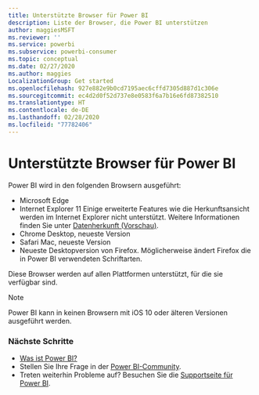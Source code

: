 ```yaml
---
title: Unterstützte Browser für Power BI
description: Liste der Browser, die Power BI unterstützen
author: maggiesMSFT
ms.reviewer: ''
ms.service: powerbi
ms.subservice: powerbi-consumer
ms.topic: conceptual
ms.date: 02/27/2020
ms.author: maggies
LocalizationGroup: Get started
ms.openlocfilehash: 927e882e9b0cd7195aec6cffd7305d887d1c306e
ms.sourcegitcommit: ec4d2d0f52d737e8e0583f6a7b16e6fd87382510
ms.translationtype: HT
ms.contentlocale: de-DE
ms.lasthandoff: 02/28/2020
ms.locfileid: "77782406"
---
```

# <a name="supported-browsers-for-power-bi"></a>Unterstützte Browser für Power BI
Power BI wird in den folgenden Browsern ausgeführt:

- Microsoft Edge
- Internet Explorer 11 Einige erweiterte Features wie die Herkunftsansicht werden im Internet Explorer nicht unterstützt. Weitere Informationen finden Sie unter [Datenherkunft (Vorschau)](designer/service-data-lineage.md).
- Chrome Desktop, neueste Version
- Safari Mac, neueste Version
- Neueste Desktopversion von Firefox. Möglicherweise ändert Firefox die in Power BI verwendeten Schriftarten. 

Diese Browser werden auf allen Plattformen unterstützt, für die sie verfügbar sind.

> [!NOTE]
> Power BI kann in keinen Browsern mit iOS 10 oder älteren Versionen ausgeführt werden.

### <a name="next-steps"></a>Nächste Schritte
* [Was ist Power BI?](power-bi-overview.md)
* Stellen Sie Ihre Frage in der [Power BI-Community](https://community.powerbi.com/).
* Treten weiterhin Probleme auf? Besuchen Sie die [Supportseite für Power BI](https://powerbi.microsoft.com/support/).

